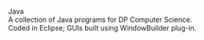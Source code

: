 Java  
A collection of Java programs for DP Computer Science.  
Coded in Eclipse; GUIs built using WindowBuilder plug-in.  
